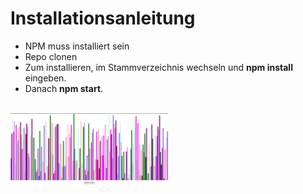 # Installationsanleitung

* NPM muss installiert sein
* Repo clonen
* Zum installieren, im Stammverzeichnis wechseln und **npm install** eingeben.
* Danach **npm start**.

<img scr="assets\images\overview1.jpg" height="50%" width="50%" >

<img src="assets\images\overview1.jpg" height="50%" width="50%" >
